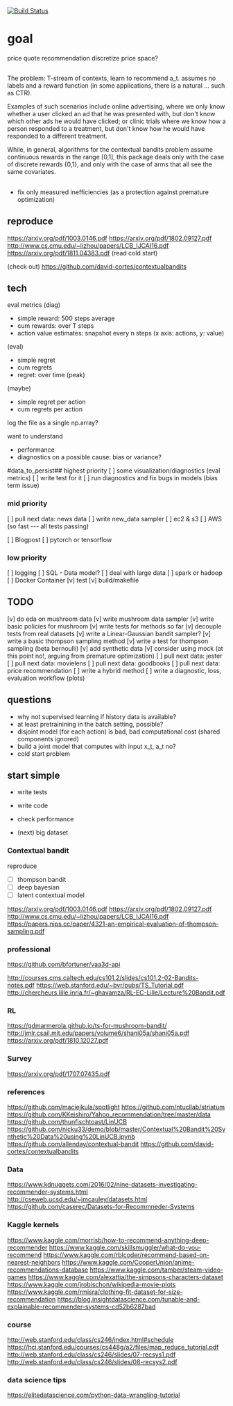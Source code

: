 [![Build Status](https://travis-ci.com/dhfromkorea/contextual-bandit-recommender.svg?token=LpCqnxSYFM2Cg2x3ixjz&branch=master)](https://travis-ci.com/dhfromkorea/contextual-bandit-recommender)

# goal
price quote recommendation
discretize price space?

##

The problem:
T-stream of contexts, learn to recommend a_t.
assumes no labels and a reward function (in some applications, there is a natural ... such as CTR).

Examples of such scenarios include online advertising, where we only know whether a user clicked an ad that he was presented with, but don't know which other ads he would have clicked; or clinic trials where we know how a person responded to a treatment, but don't know how he would have responded to a different treatment.

While, in general, algorithms for the contextual bandits problem assume continuous rewards in the range [0,1], this package deals only with the case of discrete rewards {0,1}, and only with the case of arms that all see the same covariates.

##
- fix only measured inefficiencies (as a protection against premature optimization)

## reproduce
https://arxiv.org/pdf/1003.0146.pdf
https://arxiv.org/pdf/1802.09127.pdf
http://www.cs.cmu.edu/~lizhou/papers/LCB_IJCAI16.pdf
https://arxiv.org/pdf/1811.04383.pdf
(read cold start)

(check out)
https://github.com/david-cortes/contextualbandits

## tech
eval metrics
(diag)
- simple reward: 500 steps average
- cum rewards: over T steps
- action value estimates: snapshot every n steps (x axis: actions, y: value)

(eval)
- simple regret
- cum regrets
- regret: over time (peak)

(maybe)
- simple regret per action
- cum regrets per action

log the file as a single np.array?

want to understand
- performance
- diagnostics on a possible cause: bias or variance?

#data_to_persist## highest priority
[ ] some visualization/diagnostics (eval metrics)
[ ] write test for it
[ ] run diagnostics and fix bugs in models (bias term issue)

### mid priority
[ ] pull next data: news data
[ ] write new_data sampler
[ ] ec2 & s3
[ ] AWS (so fast --- all tests passing)

[ ] Blogpost
[ ] pytorch or tensorflow

### low priority
[ ] logging
[ ] SQL - Data model?
[ ] deal with large data
[ ] spark or hadoop
[ ] Docker Container
[v] test
[v] build/makefile

## TODO
[v] do eda on mushroom data
[v] write mushroom data sampler
[v] write basic policies for mushroom
[v] write tests for methods so far
[v] decouple tests from real datasets
[v] write a Linear-Gaussian bandit sampler?
[v] write a basic thompson sampling method
[v] write a test for thompson sampling (beta bernoulli)
[v] add synthetic data
[v] consider using mock (at this point no!, arguing from premature optimization)
[ ] pull next data: jester
[ ] pull next data: movielens
[ ] pull next data: goodbooks
[ ] pull next data: price recommendation
[ ] write a hybrid method
[ ] write a diagnostic, loss, evaluation workflow (plots)


## questions
- why not supervised learning if history data is available?
- at least pretrainining in the batch setting, possible?
- disjoint model (for each action) is bad, bad computational cost (shared components ignored)
- build a joint model that computes with input x_t, a_t no?
- cold start problem

## start simple
- write tests
- write code
- check performance

- (next) big dataset

### Contextual bandit
reproduce
- [ ] thompson bandit
- [ ] deep bayesian
- [ ] latent contextual model

https://arxiv.org/pdf/1003.0146.pdf
https://arxiv.org/pdf/1802.09127.pdf
http://www.cs.cmu.edu/~lizhou/papers/LCB_IJCAI16.pdf
https://papers.nips.cc/paper/4321-an-empirical-evaluation-of-thompson-sampling.pdf

### professional
https://github.com/bfortuner/vaa3d-api



http://courses.cms.caltech.edu/cs101.2/slides/cs101.2-02-Bandits-notes.pdf
https://web.stanford.edu/~bvr/pubs/TS_Tutorial.pdf
http://chercheurs.lille.inria.fr/~ghavamza/RL-EC-Lille/Lecture%20Bandit.pdf


### RL
https://gdmarmerola.github.io/ts-for-mushroom-bandit/
http://jmlr.csail.mit.edu/papers/volume6/shani05a/shani05a.pdf
https://arxiv.org/pdf/1810.12027.pdf

### Survey
https://arxiv.org/pdf/1707.07435.pdf

### references
https://github.com/maciejkula/spotlight
https://github.com/ntucllab/striatum
https://github.com/KKeishiro/Yahoo_recommendation/tree/master/data
https://github.com/thunfischtoast/LinUCB
https://github.com/nicku33/demo/blob/master/Contextual%20Bandit%20Synthetic%20Data%20using%20LinUCB.ipynb
https://github.com/allenday/contextual-bandit
https://github.com/david-cortes/contextualbandits

### Data
https://www.kdnuggets.com/2016/02/nine-datasets-investigating-recommender-systems.html
http://cseweb.ucsd.edu/~jmcauley/datasets.html
https://github.com/caserec/Datasets-for-Recommneder-Systems

### Kaggle kernels
https://www.kaggle.com/morrisb/how-to-recommend-anything-deep-recommender
https://www.kaggle.com/skillsmuggler/what-do-you-recommend
https://www.kaggle.com/rblcoder/recommend-based-on-nearest-neighbors
https://www.kaggle.com/CooperUnion/anime-recommendations-database
https://www.kaggle.com/tamber/steam-video-games
https://www.kaggle.com/alexattia/the-simpsons-characters-dataset
https://www.kaggle.com/jrobischon/wikipedia-movie-plots
https://www.kaggle.com/rmisra/clothing-fit-dataset-for-size-recommendation
https://blog.insightdatascience.com/tunable-and-explainable-recommender-systems-cd52b6287bad

### course
http://web.stanford.edu/class/cs246/index.html#schedule
https://hci.stanford.edu/courses/cs448g/a2/files/map_reduce_tutorial.pdf
http://web.stanford.edu/class/cs246/slides/07-recsys1.pdf
http://web.stanford.edu/class/cs246/slides/08-recsys2.pdf


### data science tips
https://elitedatascience.com/python-data-wrangling-tutorial
